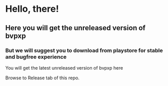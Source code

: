 # Hello, there! 
## Here you will get the unreleased version of bvpxp
### But we will suggest you to download from playstore for stable and bugfree experience

You will get the latest unreleased version of bvpxp here


Browse to Release tab of this repo.
